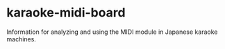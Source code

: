 # karaoke-midi-board
Information for analyzing and using the  MIDI module in Japanese karaoke machines.
